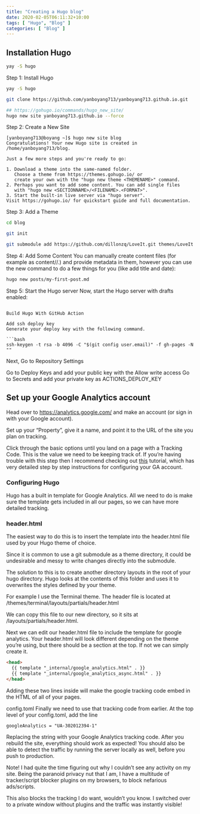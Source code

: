 ```yaml
---
title: "Creating a Hugo blog"
date: 2020-02-05T06:11:32+10:00
tags: [ "Hugo", "Blog" ]
categories: [ "Blog" ]
---
```


## Installation Hugo
```bash
yay -S hugo
```

Step 1: Install Hugo
```bash
yay -S hugo
```

```bash
git clone https://github.com/yanboyang713/yanboyang713.github.io.git

## https://gohugo.io/commands/hugo_new_site/
hugo new site yanboyang713.github.io --force
```


Step 2: Create a New Site
```console
[yanboyang713@boyang ~]$ hugo new site blog
Congratulations! Your new Hugo site is created in /home/yanboyang713/blog.

Just a few more steps and you're ready to go:

1. Download a theme into the same-named folder.
   Choose a theme from https://themes.gohugo.io/ or
   create your own with the "hugo new theme <THEMENAME>" command.
2. Perhaps you want to add some content. You can add single files
   with "hugo new <SECTIONNAME>/<FILENAME>.<FORMAT>".
3. Start the built-in live server via "hugo server".
Visit https://gohugo.io/ for quickstart guide and full documentation.
```

Step 3: Add a Theme

```bash
cd blog

git init

git submodule add https://github.com/dillonzq/LoveIt.git themes/LoveIt
```

Step 4: Add Some Content
You can manually create content files (for example as content/<CATEGORY>/<FILE>.<FORMAT>) and provide metadata in them, however you can use the new command to do a few things for you (like add title and date):

```bash
hugo new posts/my-first-post.md
```

Step 5: Start the Hugo server 
Now, start the Hugo server with drafts enabled:

```

Build Hugo With GitHub Action

Add ssh deploy key
Generate your deploy key with the following command.

```bash
ssh-keygen -t rsa -b 4096 -C "$(git config user.email)" -f gh-pages -N ""
```

Next, Go to Repository Settings

Go to Deploy Keys and add your public key with the Allow write access
Go to Secrets and add your private key as ACTIONS_DEPLOY_KEY


## Set up your Google Analytics account
Head over to https://analytics.google.com/ and make an account (or sign in with your Google account).

Set up your “Property”, give it a name, and point it to the URL of the site you plan on tracking.

Click through the basic options until you land on a page with a Tracking Code. This is the value we need to be keeping track of.
If you’re having trouble with this step then I recommend checking out [this](http://cloudywithachanceofdevops.com/posts/2018/05/17/setting-up-google-analytics-on-hugo/) tutorial, which has very detailed step by step instructions for configuring your GA account.

### Configuring Hugo
Hugo has a built in template for Google Analytics. All we need to do is make sure the template gets included in all our pages, so we can have more detailed tracking.

### header.html
The easiest way to do this is to insert the template into the header.html file used by your Hugo theme of choice.

Since it is common to use a git submodule as a theme directory, it could be undesirable and messy to write changes directly into the submodule.

The solution to this is to create another directory layouts in the root of your hugo directory. Hugo looks at the contents of this folder and uses it to overwrites the styles defined by your theme.

For example I use the Terminal theme. The header file is located at <HUGO ROOT>/themes/terminal/layouts/partials/header.html

We can copy this file to our new directory, so it sits at <HUGO ROOT>/layouts/partials/header.html.

Next we can edit our header.html file to include the template for google analytics. Your header.html will look different depending on the theme you’re using, but there should be a <head> section at the top. If not we can simply create it.

```html
<head>
  {{ template "_internal/google_analytics.html" . }}
  {{ template "_internal/google_analytics_async.html" . }}
</head>
```

Adding these two lines inside <head> will make the google tracking code embed in the HTML of all of your pages.

config.toml
Finally we need to use that tracking code from earlier. At the top level of your config.toml, add the line

```
googleAnalytics = "UA-302012394-1"
```

Replacing the string with your Google Analytics tracking code. After you rebuild the site, everything should work as expected! You should also be able to detect the traffic by running the server locally as well, before you push to production.

Note!
I had quite the time figuring out why I couldn’t see any activity on my site. Being the paranoid privacy nut that I am, I have a multitude of tracker/script blocker plugins on my browsers, to block nefarious ads/scripts.

This also blocks the tracking I do want, wouldn’t you know. I switched over to a private window without plugins and the traffic was instantly visible!

